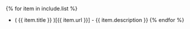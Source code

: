 {% for item in include.list %}
- ( {{ item.title }} )[{{ item.url }}] - {{ item.description }}
{% endfor %}
